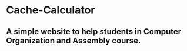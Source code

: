 # Cache-Calculator
## A simple website to help students in Computer Organization and Assembly course.
